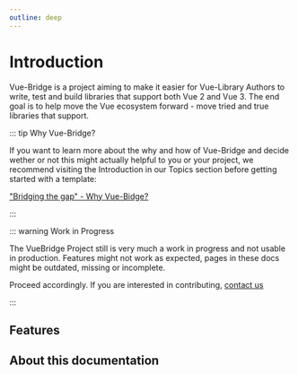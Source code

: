 ```yaml
---
outline: deep
---
```

# Introduction

Vue-Bridge is a project aiming to make it easier for Vue-Library Authors to write, test and build libraries that support both Vue 2 and Vue 3. The end goal is to help move the Vue ecosystem forward - move tried and true libraries that support.

::: tip Why Vue-Bridge?

If you want to learn more about the why and how of Vue-Bridge and decide wether or not this might actually helpful to you or your project, we recommend visiting the Introduction in our Topics section before getting started with a template:

["Bridging the gap" - Why Vue-Bidge?](../topics/introduction-why-vue-bridge.md)

:::

::: warning Work in Progress

The VueBridge Project still is very much a work in progress and not usable in production. Features might not work as expected, pages in these docs might be outdated, missing or incomplete.

Proceed accordingly. If you are interested in contributing, [contact us](https://twitter.com/VueBridge)

:::


## Features


## About this documentation


